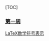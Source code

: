[TOC]

### [第一周](https://www.coursera.org/learn/prob2/home/week/1)

[LaTeX数学符号表示](http://mohu.org/info/symbols/symbols.htm)

